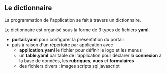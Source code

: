 ## Le dictionnaire

La programmation de l'application se fait à travers un dictionnaire.

Le dictionnaire est organisé sous la forme de 3 types de fichiers **yaml**.
- **portail.yaml** pour configurer la présentation du portail
- puis à raison d'un répertoire par application avec
  - **application.yaml** le fichier pour définir le logo et les menus
  - un **table.yaml** par table de l'application pour déclarer la **connexion** à la base de données, les **rubriques**, **vues** et **formulaires**
  - des fichiers divers : images scripts sql javascript
